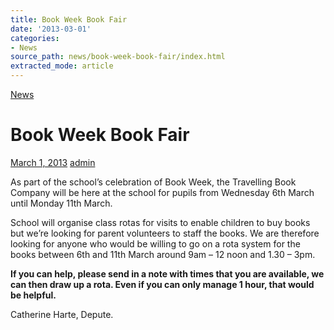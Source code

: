 ```yaml
---
title: Book Week Book Fair
date: '2013-03-01'
categories:
- News
source_path: news/book-week-book-fair/index.html
extracted_mode: article
---
```

[News](category/news/)

# Book Week Book Fair

[March 1, 2013](news/book-week-book-fair/) [admin](author/admin/)

As part of the school’s celebration of Book Week, the Travelling Book Company will be here at the school for pupils from Wednesday 6th March until Monday 11th March.

School will organise class rotas for visits to enable children to buy books but we’re looking for parent volunteers to staff the books. We are therefore looking for anyone who would be willing to go on a rota system for the books between 6th and 11th March around 9am – 12 noon and 1.30 – 3pm.

**If you can help, please send in a note with times that you are available, we can then draw up a rota. Even if you can only manage 1 hour, that would be helpful.**

Catherine Harte, Depute.
